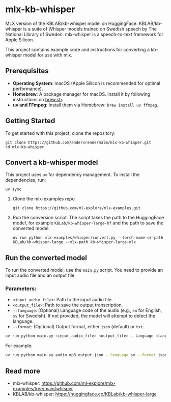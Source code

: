 # mlx-kb-whisper
MLX version of the KBLAB/kb-whisper model on HuggingFace.
KBLAB/kb-whisper is a suite of Whisper models trained on Swedish speech by The National Library of Sweden. 
mlx-whisper is a speech-to-text framework for Apple Silicon. 

This project contains example code and instructions for converting a kb-whisper model for use with mlx.

## Prerequisites

*   **Operating System**: macOS (Apple Silicon is recommended for optimal performance).
*   **Homebrew**: A package manager for macOS. Install it by following instructions on [brew.sh](https://brew.sh/).
*   **uv and FFmpeg**: Install them via Homebrew: `brew install uv ffmpeg`.

## Getting Started
To get started with this project, clone the repository:
```
git clone https://github.com/andersrennermalm/mlx-kb-whisper.git
cd mlx-kb-whisper
```

## Convert a kb-whisper model

This project uses `uv` for dependency management. To install the dependencies, run:
```
uv sync
```

1. Clone the mlx-examples repo
   ```
   git clone https://github.com/ml-explore/mlx-examples.git
   ```
2. Run the conversion script. The script takes the path to the HuggingFace model, for example `KBLab/kb-whisper-large-hf` and the path to save the converted model.
   ```
   uv run python mlx-examples/whisper/convert.py --torch-name-or-path KBLab/kb-whisper-large --mlx-path kb-whisper-large-mlx
   ```

## Run the converted model

To run the converted model, use the `main.py` script. You need to provide an input audio file and an output file.

### Parameters:
* `<input_audio_file>`: Path to the input audio file.
* `<output_file>`: Path to save the output transcription.
* `--language`: (Optional) Language code of the audio (e.g., `en` for English, `sv` for Swedish). If not provided, the model will attempt to detect the language.
* `--format`: (Optional) Output format, either `json` (default) or `txt`.

```bash
uv run python main.py <input_audio_file> <output_file> --language <language_code> --format <json_or_txt>
```

For example:

```bash
uv run python main.py audio.mp3 output.json --language sv --format json
```

## Read more
* mlx-whisper: https://github.com/ml-explore/mlx-examples/tree/main/whisper
* KBLAB/kb-whisper: https://huggingface.co/KBLab/kb-whisper-large 
